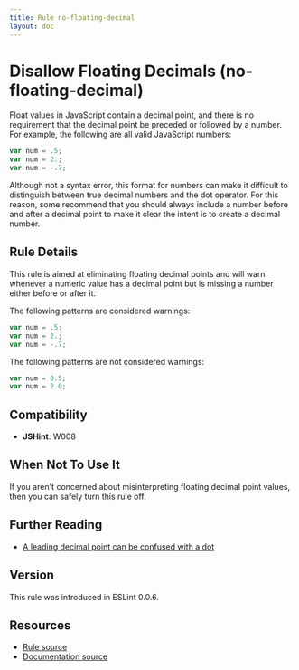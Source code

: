 ```yaml
---
title: Rule no-floating-decimal
layout: doc
---
```

<!-- Note: No pull requests accepted for this file. See README.md in the root directory for details. -->
# Disallow Floating Decimals (no-floating-decimal)

Float values in JavaScript contain a decimal point, and there is no requirement that the decimal point be preceded or followed by a number. For example, the following are all valid JavaScript numbers:

```js
var num = .5;
var num = 2.;
var num = -.7;
```

Although not a syntax error, this format for numbers can make it difficult to distinguish between true decimal numbers and the dot operator. For this reason, some recommend that you should always include a number before and after a decimal point to make it clear the intent is to create a decimal number.

## Rule Details

This rule is aimed at eliminating floating decimal points and will warn whenever a numeric value has a decimal point but is missing a number either before or after it.

The following patterns are considered warnings:

```js
var num = .5;
var num = 2.;
var num = -.7;
```

The following patterns are not considered warnings:

```js
var num = 0.5;
var num = 2.0;
```

## Compatibility

* **JSHint**: W008

## When Not To Use It

If you aren't concerned about misinterpreting floating decimal point values, then you can safely turn this rule off.

## Further Reading

* [A leading decimal point can be confused with a dot](http://jslinterrors.com/a-leading-decimal-point-can-be-confused-with-a-dot-a/)

## Version

This rule was introduced in ESLint 0.0.6.

## Resources

* [Rule source](https://github.com/eslint/eslint/tree/master/lib/rules/no-floating-decimal.js)
* [Documentation source](https://github.com/eslint/eslint/tree/master/docs/rules/no-floating-decimal.md)
